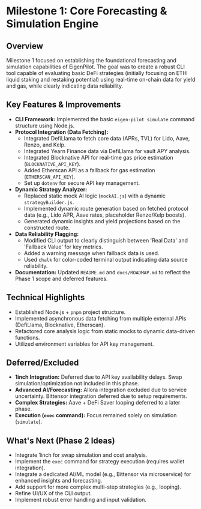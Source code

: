# Milestone 1: Core Forecasting & Simulation Engine

## Overview

Milestone 1 focused on establishing the foundational forecasting and simulation capabilities of EigenPilot. The goal was to create a robust CLI tool capable of evaluating basic DeFi strategies (initially focusing on ETH liquid staking and restaking potential) using real-time on-chain data for yield and gas, while clearly indicating data reliability.

## Key Features & Improvements

*   **CLI Framework:** Implemented the basic `eigen-pilot simulate` command structure using Node.js.
*   **Protocol Integration (Data Fetching):**
    *   Integrated DefiLlama to fetch core data (APRs, TVL) for Lido, Aave, Renzo, and Kelp.
    *   Integrated Yearn Finance data via DefiLlama for vault APY analysis.
    *   Integrated Blocknative API for real-time gas price estimation (`BLOCKNATIVE_API_KEY`).
    *   Added Etherscan API as a fallback for gas estimation (`ETHERSCAN_API_KEY`).
    *   Set up `dotenv` for secure API key management.
*   **Dynamic Strategy Analyzer:**
    *   Replaced static mock AI logic (`mockAI.js`) with a dynamic `strategyBuilder.js`.
    *   Implemented dynamic route generation based on fetched protocol data (e.g., Lido APR, Aave rates, placeholder Renzo/Kelp boosts).
    *   Generated dynamic insights and yield projections based on the constructed route.
*   **Data Reliability Flagging:**
    *   Modified CLI output to clearly distinguish between 'Real Data' and 'Fallback Value' for key metrics.
    *   Added a warning message when fallback data is used.
    *   Used `chalk` for color-coded terminal output indicating data source reliability.
*   **Documentation:** Updated `README.md` and `docs/ROADMAP.md` to reflect the Phase 1 scope and deferred features.

## Technical Highlights

*   Established Node.js + `pnpm` project structure.
*   Implemented asynchronous data fetching from multiple external APIs (DefiLlama, Blocknative, Etherscan).
*   Refactored core analysis logic from static mocks to dynamic data-driven functions.
*   Utilized environment variables for API key management.

## Deferred/Excluded

*   **1inch Integration:** Deferred due to API key availability delays. Swap simulation/optimization not included in this phase.
*   **Advanced AI/Forecasting:** Allora integration excluded due to service uncertainty. Bittensor integration deferred due to setup requirements.
*   **Complex Strategies:** Aave + DeFi Saver looping deferred to a later phase.
*   **Execution (`exec` command):** Focus remained solely on simulation (`simulate`).

## What's Next (Phase 2 Ideas)

*   Integrate 1inch for swap simulation and cost analysis.
*   Implement the `exec` command for strategy execution (requires wallet integration).
*   Integrate a dedicated AI/ML model (e.g., Bittensor via microservice) for enhanced insights and forecasting.
*   Add support for more complex multi-step strategies (e.g., looping).
*   Refine UI/UX of the CLI output.
*   Implement robust error handling and input validation. 